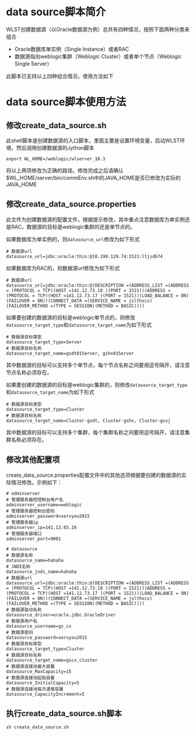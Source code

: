 # data source脚本简介

WLST创建数据源（以Oracle数据源为例）总共有四种情况，按照下面两种分类来组合

- Oracle数据库单实例（Single Instance）或者RAC
- 数据源指向weblogic集群（Weblogic Cluster）或者单个节点（Weblogic Single Server）

此脚本已支持以上四种组合情况，使用方法如下

# data source脚本使用方法

## 修改create_data_source.sh

此shell脚本是创建数据源的入口脚本，里面主要是设置环境变量，启动WLST环境，然后调用创建数据源的Jython脚本

```shell
export WL_HOME=/weblogic/wlserver_10.3
```

将以上两项修改为正确的路径。修改完成之后请确认$WL_HOME/server/bin/commEnv.sh中的JAVA_HOME是否已修改为实际的JAVA_HOME

## 修改create_data_source.properties

此文件为创建数据源的配置文件，根据提示修改，其中重点注意数据库为单实例还是RAC，数据源的目标是weblogic集群的还是单节点的。

如果数据库为单实例的，则`datasource_url`修改为如下形式

```properties
# 数据源url
datasource_url=jdbc:oracle:thin:@10.199.129.74:1521:ltjsdb74
```

如果数据库为RAC的，则数据源url修改为如下形式

```properties
# 数据源url
datasource_url=jdbc:oracle:thin:@(DESCRIPTION =(ADDRESS_LIST =(ADDRESS = (PROTOCOL = TCP)(HOST =141.12.73.18 )(PORT = 1521))(ADDRESS = (PROTOCOL = TCP)(HOST =141.12.73.17 )(PORT = 1521))(LOAD_BALANCE = ON)(FAILOVER = ON))(CONNECT_DATA =(SERVICE_NAME = jslthxcx)(FAILOVER_METHOD =(TYPE = SESSION)(METHOD = BASIC))))
```

如果要创建的数据源的目标是weblogic单节点的，则修改`datasource_target_type`和`datasource_target_name`为如下形式

```properties
# 数据源目标类型
datasource_target_type=Server
# 数据源目标名称
datasource_target_name=gsdt01Server, gshx01Server
```

其中数据源的目标可以支持多个单节点，每个节点名称之间要用逗号隔开，请注意节点名称必须存在。

如果要创建的数据源的目标是weblogic集群的，则修改`datasource_target_type`和`datasource_target_name`为如下形式

```properties
# 数据源目标类型
datasource_target_type=Cluster
# 数据源目标名称
datasource_target_name=Cluster-gsdt, Cluster-gshx, Cluster-gsxj
```

其中数据源的目标可以支持多个集群，每个集群名称之间要用逗号隔开，请注意集群名称必须存在。

## 修改其他配置项

create_data_source.properties配置文件中的其他选项根据要创建的数据源的实际情况修改。示例如下：

```properties
# adminserver
# 管理服务器控控制台用户名
adminserver_username=weblogic
# 管理服务器控制台密码
adminserver_password=servyou2015
# 管理服务器ip
adminserver_ip=141.12.65.16
# 管理服务器端口
adminserver_port=9001

# datasource
# 数据源名称
datasource_name=hahaha
# JNDI名称
datasource_jndi_name=hahaha
# 数据源url
datasource_url=jdbc:oracle:thin:@(DESCRIPTION =(ADDRESS_LIST =(ADDRESS = (PROTOCOL = TCP)(HOST =141.12.73.18 )(PORT = 1521))(ADDRESS = (PROTOCOL = TCP)(HOST =141.12.73.17 )(PORT = 1521))(LOAD_BALANCE = ON)(FAILOVER = ON))(CONNECT_DATA =(SERVICE_NAME = jslthxcx)(FAILOVER_METHOD =(TYPE = SESSION)(METHOD = BASIC))))
# 数据源驱动名称
datasource_driver=oracle.jdbc.OracleDriver
# 数据源用户名
datasource_username=gs_cx
# 数据源密码
datasource_password=servyou2015
# 数据源目标类型
datasource_target_type=Cluster
# 数据源目标名称
datasource_target_name=gscx_cluster
# 数据源连接池最大容量
datasource_MaxCapacity=15
# 数据源连接池起始容量
datasource_InitialCapacity=5
# 数据源连接池每次递增容量
datasource_CapacityIncrement=5
```

## 执行create_data_source.sh脚本

```shell
sh create_data_source.sh
```